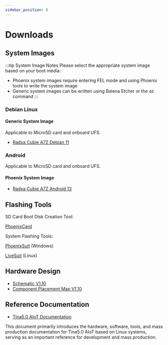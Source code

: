 ```yaml
---
sidebar_position: 8
---
```


# Downloads

## System Images

:::tip System Image Notes
Please select the appropriate system image based on your boot media:

- Phoenix system images require entering FEL mode and using Phoenix tools to write the system image
- Generic system images can be written using Balena Etcher or the `dd` command
  :::

### Debian Linux

#### Generic System Image

Applicable to MicroSD card and onboard UFS.

- [Radxa Cubie A7Z Debian 11](https://github.com/radxa-build/radxa-cubie-a7z/releases/download/rsdk-b1/radxa-cubie-a7z_bullseye_kde_b1.output_512.img.xz)

### Android

Applicable to MicroSD card and onboard UFS.

#### Phoenix System Image

- [Radxa Cubie A7Z Android 13](https://github.com/radxa/allwinner-android-manifests/releases/download/A733-Android13-20250917/a733_android13_radxa_a7z_20250917_uart0.zip)

## Flashing Tools

SD Card Boot Disk Creation Tool:

[PhoenixCard](https://dl.radxa.com/tools/windows/PhoenixCard_V4.3.1.zip)

System Flashing Tools:

[PhoenixSuit](https://dl.radxa.com/tools/windows/PhoenixSuit_V2.0.4.zip) (Windows)

[LiveSuit](https://dl.radxa.com/tools/linux/LiveSuit_Linux_V3.0.8.zip) (Linux)

## Hardware Design

- [Schematic V1.10](https://dl.radxa.com/cubie/a7z/docs/hw/radxa_Cubie_A7Z_v1100__schematic.pdf)
- [Component Placement Map V1.10](https://dl.radxa.com/cubie/a7z/docs/hw/radxa_Cubie_A7Z_v1100_Components_Placement_map.pdf)

## Reference Documentation

- [Tina5.0 AIoT Documentation](https://gitlab.com/tina5.0_aiot/product/docs/)

This document primarily introduces the hardware, software, tools, and mass production documentation for Tina5.0 AIoT based on Linux systems, serving as an important reference for development and mass production.
